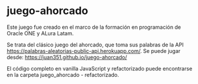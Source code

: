 # juego-ahorcado

Este juego fue creado en el marco de la formación en programación de Oracle ONE y ALura Latam.

Se trata del clásico juego del ahorcado, que toma sus palabras de la API https://palabras-aleatorias-public-api.herokuapp.com/. Se puede jugar desde: https://juan351.github.io/juego-ahorcado/

El código completo en vanilla JavaScript y refactorizado puede encontrarse en la carpeta juego_ahorcado - refactorizado.
